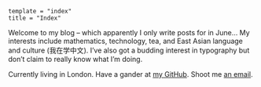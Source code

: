```
template = "index"
title = "Index"
```

Welcome to my blog – which apparently I only write posts for in June… My interests include mathematics, technology, tea, and East Asian language and culture (<span class=zh>我在学中文</span>). I’ve also got a budding interest in typography but don’t claim to really know what I’m doing.

Currently living in London. Have a gander at [my GitHub][]. Shoot me [an email][].

[Pusher]: https://pusher.com/
[my GitHub]: https://github.com/callum-oakley
[an email]: mailto:hello@callumoakley.net
